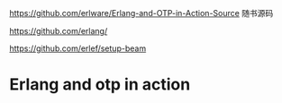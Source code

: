 


https://github.com/erlware/Erlang-and-OTP-in-Action-Source 随书源码




https://github.com/erlang/


https://github.com/erlef/setup-beam



# Erlang and otp in action


































